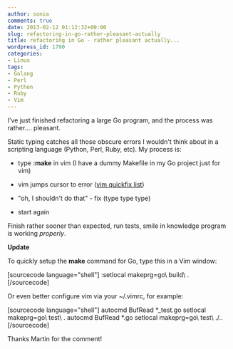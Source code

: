 ```yaml
---
author: sonia
comments: true
date: 2013-02-12 01:12:32+00:00
slug: refactoring-in-go-rather-pleasant-actually
title: refactoring in Go - rather pleasant actually...
wordpress_id: 1790
categories:
- Linux
tags:
- Golang
- Perl
- Python
- Ruby
- Vim
---
```


I've just finished refactoring a large Go program, and the process was rather.... pleasant.

Static typing catches all those obscure errors I wouldn't think about in a scripting language (Python, Perl, Ruby, etc). My process is:



	
  * type **:make** in vim (I have a dummy Makefile in my Go project just for vim)

	
  * vim jumps cursor to error ([vim quickfix list](http://vimdoc.sourceforge.net/htmldoc/quickfix.html))

	
  * "oh, I shouldn't do that" - fix (type type type)

	
  * start again


Finish rather sooner than expected, run tests, smile in knowledge program is working _properly_.

**Update**

To quickly setup the **make** command for Go, type this in a Vim window:

[sourcecode language="shell"]
:setlocal makeprg=go\ build\ \.
[/sourcecode]

Or even better configure vim via your ~/.vimrc, for example:

[sourcecode language="shell"]
autocmd BufRead *_test.go setlocal makeprg=go\ test\ \.
autocmd BufRead *.go setlocal makeprg=go\ test\ \./..
[/sourcecode]

Thanks Martin for the comment!
